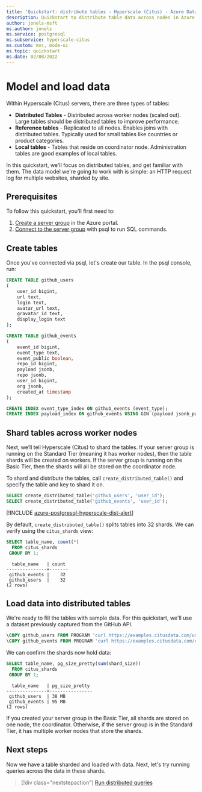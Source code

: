 ```yaml
---
title: 'Quickstart: distribute tables - Hyperscale (Citus) - Azure Database for PostgreSQL'
description: Quickstart to distribute table data across nodes in Azure Database for PostgreSQL - Hyperscale (Citus).
author: jonels-msft
ms.author: jonels
ms.service: postgresql
ms.subservice: hyperscale-citus
ms.custom: mvc, mode-ui
ms.topic: quickstart
ms.date: 02/08/2022
---
```


# Model and load data

Within Hyperscale (Citus) servers, there are three types of tables:

* **Distributed Tables** - Distributed across worker nodes (scaled out).
  Large tables should be distributed tables to improve performance.
* **Reference tables** - Replicated to all nodes. Enables joins with
  distributed tables. Typically used for small tables like countries or product
  categories.
* **Local tables** - Tables that reside on coordinator node. Administration
  tables are good examples of local tables.

In this quickstart, we'll focus on distributed tables, and get familiar with
them.  The data model we're going to work with is simple: an HTTP request log
for multiple websites, sharded by site.

## Prerequisites

To follow this quickstart, you'll first need to:

1. [Create a server group](quickstart-create-portal.md) in the Azure portal.
2. [Connect to the server group](quickstart-connect-psql.md) with psql to
   run SQL commands.

## Create tables

Once you've connected via psql, let's create our table. In the psql console,
run:

```sql
CREATE TABLE github_users
(
	user_id bigint,
	url text,
	login text,
	avatar_url text,
	gravatar_id text,
	display_login text
);

CREATE TABLE github_events
(
	event_id bigint,
	event_type text,
	event_public boolean,
	repo_id bigint,
	payload jsonb,
	repo jsonb,
	user_id bigint,
	org jsonb,
	created_at timestamp
);

CREATE INDEX event_type_index ON github_events (event_type);
CREATE INDEX payload_index ON github_events USING GIN (payload jsonb_path_ops);
```

## Shard tables across worker nodes

Next, we’ll tell Hyperscale (Citus) to shard the tables. If your server group
is running on the Standard Tier (meaning it has worker nodes), then the table
shards will be created on workers. If the server group is running on the Basic
Tier, then the shards will all be stored on the coordinator node.

To shard and distribute the tables, call `create_distributed_table()` and
specify the table and key to shard it on.

```sql
SELECT create_distributed_table('github_users', 'user_id');
SELECT create_distributed_table('github_events', 'user_id');
```

[!INCLUDE [azure-postgresql-hyperscale-dist-alert](../../../includes/azure-postgresql-hyperscale-dist-alert.md)]

By default, `create_distributed_table()` splits tables into 32 shards.  We can
verify using the `citus_shards` view:

```sql
SELECT table_name, count(*)
  FROM citus_shards
 GROUP BY 1;
```

```
  table_name   | count
---------------+-------
 github_events |    32
 github_users  |    32
(2 rows)
```

## Load data into distributed tables

We're ready to fill the tables with sample data. For this quickstart, we'll use
a dataset previously captured from the GitHub API.

```sql
\COPY github_users FROM PROGRAM 'curl https://examples.citusdata.com/users.csv' WITH (FORMAT CSV)
\COPY github_events FROM PROGRAM 'curl https://examples.citusdata.com/events.csv' WITH (FORMAT CSV)
```

We can confirm the shards now hold data:

```sql
SELECT table_name, pg_size_pretty(sum(shard_size))
  FROM citus_shards
 GROUP BY 1;
```

```
  table_name   | pg_size_pretty
---------------+----------------
 github_users  | 38 MB
 github_events | 95 MB
(2 rows)
```

If you created your server group in the Basic Tier, all shards are stored on
one node, the coordinator.  Otherwise, if the server group is in the Standard
Tier, it has multiple worker nodes that store the shards.

## Next steps

Now we have a table sharded and loaded with data. Next, let's try running
queries across the data in these shards.

> [!div class="nextstepaction"]
> [Run distributed queries](quickstart-run-queries.md)
